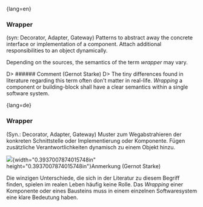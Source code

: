 {lang=en}
### Wrapper

(syn: Decorator, Adapter, Gateway) Patterns to abstract away the concrete interface or implementation of a component. Attach additional responsibilities to an object dynamically.

Depending on the sources, the semantics of the term _wrapper_ may vary.

D> ###### Comment (Gernot Starke)
D> The tiny differences found in literature regarding this term often don't matter in real-life. _Wrapping_ a component or building-block shall have a clear semantics within a single software system.

{lang=de}
### Wrapper

(Syn.: Decorator, Adapter, Gateway) Muster zum Wegabstrahieren der
konkreten Schnittstelle oder Implementierung oder Komponente. Fügen
zusätzliche Verantwortlichkeiten dynamisch zu einem Objekt hinzu.

![](media/image11.png){width="0.3937007874015748in"
height="0.3937007874015748in"}Anmerkung (Gernot Starke)

Die winzigen Unterschiede, die sich in der Literatur zu diesem Begriff
finden, spielen im realen Leben häufig keine Rolle. Das *Wrapping*
einer Komponente oder eines Bausteins muss in einem einzelnen
Softwaresystem eine klare Bedeutung haben.
